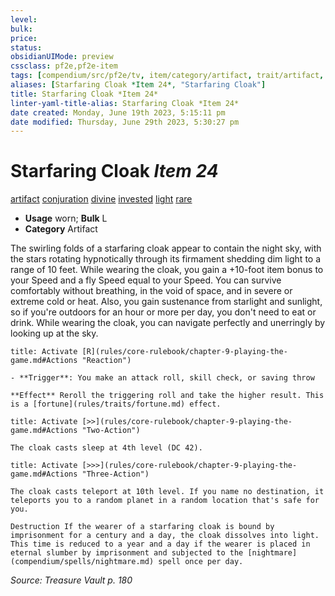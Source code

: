 ```yaml
---
level:
bulk:
price:
status:
obsidianUIMode: preview
cssclass: pf2e,pf2e-item
tags: [compendium/src/pf2e/tv, item/category/artifact, trait/artifact, trait/conjuration, trait/divine, trait/invested, trait/light, trait/rare]
aliases: [Starfaring Cloak *Item 24*, "Starfaring Cloak"]
title: Starfaring Cloak *Item 24*
linter-yaml-title-alias: Starfaring Cloak *Item 24*
date created: Monday, June 19th 2023, 5:15:11 pm
date modified: Thursday, June 29th 2023, 5:30:27 pm
---
```


# Starfaring Cloak *Item 24*

[artifact](rules/traits/artifact-gmg.md) [conjuration](rules/traits/conjuration.md) [divine](rules/traits/divine.md) [invested](rules/traits/invested.md) [light](rules/traits/light.md) [rare](rules/traits/rare.md)  

- **Usage** worn; **Bulk** L
- **Category** Artifact

The swirling folds of a starfaring cloak appear to contain the night sky, with the stars rotating hypnotically through its firmament shedding dim light to a range of 10 feet. While wearing the cloak, you gain a +10-foot item bonus to your Speed and a fly Speed equal to your Speed. You can survive comfortably without breathing, in the void of space, and in severe or extreme cold or heat. Also, you gain sustenance from starlight and sunlight, so if you're outdoors for an hour or more per day, you don't need to eat or drink. While wearing the cloak, you can navigate perfectly and unerringly by looking up at the sky.

```ad-embed-ability
title: Activate [R](rules/core-rulebook/chapter-9-playing-the-game.md#Actions "Reaction")

- **Trigger**: You make an attack roll, skill check, or saving throw

**Effect** Reroll the triggering roll and take the higher result. This is a [fortune](rules/traits/fortune.md) effect.
```

```ad-embed-ability
title: Activate [>>](rules/core-rulebook/chapter-9-playing-the-game.md#Actions "Two-Action")

The cloak casts sleep at 4th level (DC 42).
```

```ad-embed-ability
title: Activate [>>>](rules/core-rulebook/chapter-9-playing-the-game.md#Actions "Three-Action")

The cloak casts teleport at 10th level. If you name no destination, it teleports you to a random planet in a random location that's safe for you.

Destruction If the wearer of a starfaring cloak is bound by imprisonment for a century and a day, the cloak dissolves into light. This time is reduced to a year and a day if the wearer is placed in eternal slumber by imprisonment and subjected to the [nightmare](compendium/spells/nightmare.md) spell once per day.
```

*Source: Treasure Vault p. 180*
